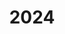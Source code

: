 ---
title: "2024"
collection: publications
permalink: /publication/2010-10-01-paper
excerpt: "<br/><img src='/images/2024-95.png' alt='www' width='300' height='150' style='float:left'>"
paperurl: ' '
citation: 'Renbo Su, Tao Liu, Tianyu Zhang, Yingjun Tian, Romain Hautier, Weiming Wang, Charlie C.L. Wang. (2024). &quot; TPMS-based mechanical bonding structures optimized by FEM with periodic boundary conditions.&quot; <i>under review </i>, 2024. '
---